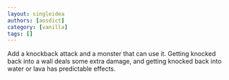 ```yaml
---
layout: singleidea
authors: [aosdict]
category: [vanilla]
tags: []
---
```

Add a knockback attack and a monster that can use it. Getting knocked back into a wall deals some extra damage, and getting knocked back into water or lava has predictable effects.
